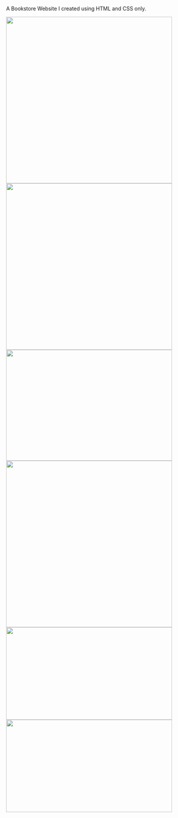 A Bookstore Website I created using HTML and CSS only.

<img src="https://github.com/zeeshan2k2/Virtual-Bookstore/blob/main/Screenshots/Main-site.html.png" width="450" height="450">
<img src="https://github.com/zeeshan2k2/Virtual-Bookstore/blob/main/Screenshots/BuynowPage.html.png" width="450" height="450">
<img src="https://github.com/zeeshan2k2/Virtual-Bookstore/blob/main/Screenshots/AboutusPage.html.png" width="450" height="300">
<img src="https://github.com/zeeshan2k2/Virtual-Bookstore/blob/main/Screenshots/BooksPage.html.png" width="450" height="450">
<img src="https://github.com/zeeshan2k2/Virtual-Bookstore/blob/main/Screenshots/LoginPage.html.png" width="450" height="250">
<img src="https://github.com/zeeshan2k2/Virtual-Bookstore/blob/main/Screenshots/SignupPage.html.png" width="450" height="250">
